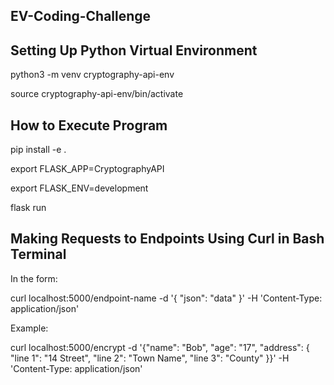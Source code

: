 ## EV-Coding-Challenge
## Setting Up Python Virtual Environment
python3 -m venv cryptography-api-env

source cryptography-api-env/bin/activate

## How to Execute Program
pip install -e .

export FLASK_APP=CryptographyAPI

export FLASK_ENV=development

flask run

## Making Requests to Endpoints Using Curl in Bash Terminal
In the form:

curl localhost:5000/endpoint-name -d '{ "json": "data" }' -H 'Content-Type: application/json'

Example:

curl localhost:5000/encrypt -d '{"name": "Bob", "age": "17", "address": { "line 1": "14 Street", "line 2": "Town Name", "line 3": "County" }}' -H 'Content-Type: application/json'
